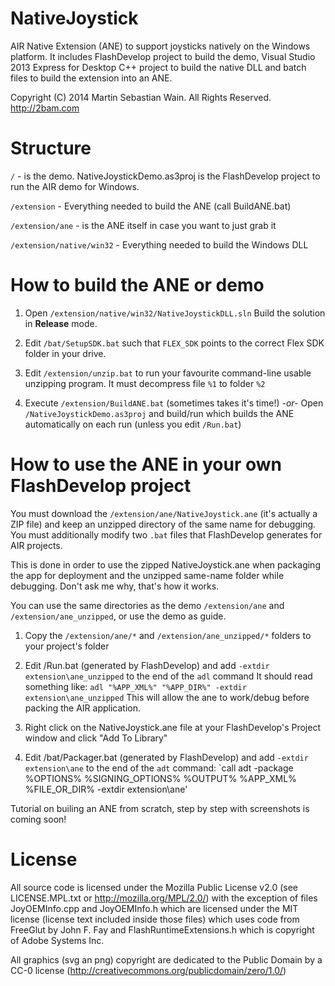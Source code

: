 NativeJoystick
==============

AIR Native Extension (ANE) to support joysticks natively on the Windows platform.
It includes FlashDevelop project to build the demo, Visual Studio 2013 Express for Desktop C++ project to build the native DLL and batch files to build the extension into an ANE.

Copyright (C) 2014 Martin Sebastian Wain. All Rights Reserved.
http://2bam.com

Structure
=========
`/` - is the demo. NativeJoystickDemo.as3proj is the FlashDevelop project to run the AIR demo for Windows.

`/extension` - Everything needed to build the ANE (call BuildANE.bat)

`/extension/ane` - is the ANE itself in case you want to just grab it

`/extension/native/win32` - Everything needed to build the Windows DLL

How to build the ANE or demo
============================

1. Open `/extension/native/win32/NativeJoystickDLL.sln`
Build the solution in **Release** mode.

2. Edit `/bat/SetupSDK.bat` such that `FLEX_SDK` points to the correct Flex SDK folder in your drive.

3. Edit `/extension/unzip.bat` to run your favourite command-line usable unzipping program. It must decompress file `%1` to folder `%2`

4. Execute `/extension/BuildANE.bat` (sometimes takes it's time!)
		*-or-*
   Open `/NativeJoystickDemo.as3proj` and build/run which builds the ANE automatically on each run (unless you edit `/Run.bat`)

How to use the ANE in your own FlashDevelop project
===================================================
You must download the `/extension/ane/NativeJoystick.ane` (it's actually a ZIP file) and keep an unzipped directory of the same name for debugging.
You must additionally modify two `.bat` files that FlashDevelop generates for AIR projects.

This is done in order to use the zipped NativeJoystick.ane when packaging the app for deployment and the unzipped same-name folder while debugging. Don't ask me why, that's how it works.

You can use the same directories as the demo `/extension/ane` and `/extension/ane_unzipped`, or use the demo as guide.

1. Copy the `/extension/ane/*` and `/extension/ane_unzipped/*` folders to your project's folder

2. Edit /Run.bat (generated by FlashDevelop) and add `-extdir extension\ane_unzipped` to the end of the `adl` command
	It should read something like:
	`adl "%APP_XML%" "%APP_DIR%" -extdir extension\ane_unzipped`
	This will allow the ane to work/debug before packing the AIR application.
	
3. Right click on the NativeJoystick.ane file at your FlashDevelop's Project window and click "Add To Library"

4. Edit /bat/Packager.bat (generated by FlashDevelop) and add `-extdir extension\ane` to the end of the `adt` command:
	`call adt -package %OPTIONS% %SIGNING_OPTIONS% %OUTPUT% %APP_XML% %FILE_OR_DIR% -extdir extension\ane'

Tutorial on builing an ANE from scratch, step by step with screenshots is coming soon!

License
=======

All source code is licensed under the Mozilla Public License v2.0 (see LICENSE.MPL.txt or http://mozilla.org/MPL/2.0/)
with the exception of files JoyOEMInfo.cpp and JoyOEMInfo.h which are licensed under the MIT license
(license text included inside those files) which uses code from FreeGlut by John F. Fay
and FlashRuntimeExtensions.h which is copyright of Adobe Systems Inc.

All graphics (svg an png) copyright are dedicated to the Public Domain by a CC-0 license (http://creativecommons.org/publicdomain/zero/1.0/)
